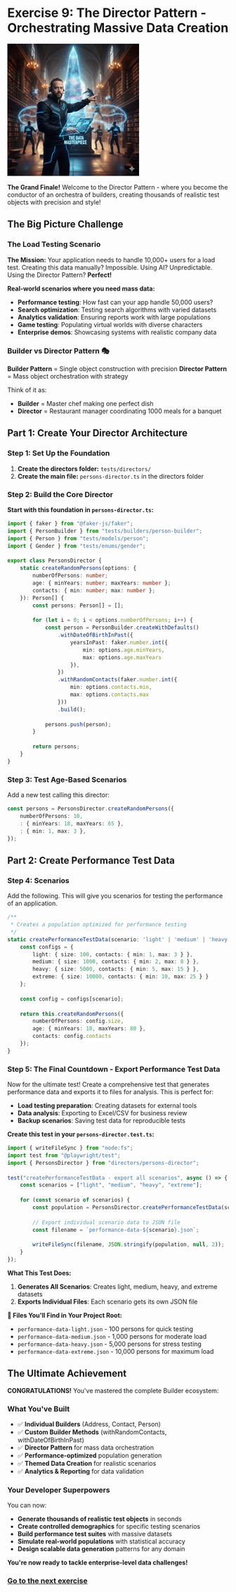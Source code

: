 # Exercise 9: The Director Pattern - Orchestrating Massive Data Creation

![](../images//exercise9.png)

**The Grand Finale!** Welcome to the Director Pattern - where you become the conductor of an orchestra of builders, creating thousands of realistic test objects with precision and style!

## The Big Picture Challenge

### The Load Testing Scenario
**The Mission:** Your application needs to handle 10,000+ users for a load test. Creating this data manually? Impossible. Using AI? Unpredictable. Using the Director Pattern? **Perfect!**

**Real-world scenarios where you need mass data:**
- **Performance testing**: How fast can your app handle 50,000 users?
- **Search optimization**: Testing search algorithms with varied datasets
- **Analytics validation**: Ensuring reports work with large populations
- **Game testing**: Populating virtual worlds with diverse characters
- **Enterprise demos**: Showcasing systems with realistic company data

### Builder vs Director Pattern 🎭
**Builder Pattern** = Single object construction with precision
**Director Pattern** = Mass object orchestration with strategy

Think of it as:
- **Builder** = Master chef making one perfect dish
- **Director** = Restaurant manager coordinating 1000 meals for a banquet

## Part 1: Create Your Director Architecture

### Step 1: Set Up the Foundation
1. **Create the directors folder:** `tests/directors/`
2. **Create the main file:** `persons-director.ts` in the directors folder

### Step 2: Build the Core Director
**Start with this foundation in `persons-director.ts`:**

```typescript
import { faker } from "@faker-js/faker";
import { PersonBuilder } from "tests/builders/person-builder";
import { Person } from "tests/models/person";
import { Gender } from "tests/enums/gender";

export class PersonsDirector {
    static createRandomPersons(options: {
        numberOfPersons: number;
        age: { minYears: number; maxYears: number };
        contacts: { min: number; max: number };
    }): Person[] {
        const persons: Person[] = [];

        for (let i = 0; i < options.numberOfPersons; i++) {
            const person = PersonBuilder.createWithDefaults()
                .withDateOfBirthInPast({
                    yearsInPast: faker.number.int({
                        min: options.age.minYears,
                        max: options.age.maxYears
                    }),
                })
                .withRandomContacts(faker.number.int({
                    min: options.contacts.min,
                    max: options.contacts.max
                }))
                .build();

            persons.push(person);
        }

        return persons;
    }
}
```
### Step 3: Test Age-Based Scenarios
Add a new test calling this director:
```typescript
const persons = PersonsDirector.createRandomPersons({
    numberOfPersons: 10,
	: { minYears: 18, maxYears: 65 },
	: { min: 1, max: 3 },
});
```

## Part 2: Create Performance Test Data

### Step 4: Scenarios
Add the following. This will give you scenarios for testing the performance of an application.

```typescript
/**
 * Creates a population optimized for performance testing
 */
static createPerformanceTestData(scenario: 'light' | 'medium' | 'heavy' | 'extreme'): Person[] {
    const configs = {
        light: { size: 100, contacts: { min: 1, max: 3 } },
        medium: { size: 1000, contacts: { min: 2, max: 8 } },
        heavy: { size: 5000, contacts: { min: 5, max: 15 } },
        extreme: { size: 10000, contacts: { min: 10, max: 25 } }
    };

    const config = configs[scenario];

    return this.createRandomPersons({
        numberOfPersons: config.size,
        age: { minYears: 18, maxYears: 80 },
        contacts: config.contacts
    });
}
```

### Step 5: The Final Countdown - Export Performance Test Data

Now for the ultimate test! Create a comprehensive test that generates performance data and exports it to files for analysis. This is perfect for:
- **Load testing preparation**: Creating datasets for external tools
- **Data analysis**: Exporting to Excel/CSV for business review
- **Backup scenarios**: Saving test data for reproducible tests

**Create this test in your `persons-director.test.ts`:**

```typescript
import { writeFileSync } from "node:fs";
import test from "@playwright/test";
import { PersonsDirector } from "directors/persons-director";

test("createPerformanceTestData - export all scenarios", async () => {
	const scenarios = ["light", "medium", "heavy", "extreme"];

	for (const scenario of scenarios) {
		const population = PersonsDirector.createPerformanceTestData(scenario as "light" | "medium" | "heavy" | "extreme");

		// Export individual scenario data to JSON file
		const filename = `performance-data-${scenario}.json`;

		writeFileSync(filename, JSON.stringify(population, null, 2));
	}
});
```

**What This Test Does:**

1. **Generates All Scenarios**: Creates light, medium, heavy, and extreme datasets
2. **Exports Individual Files**: Each scenario gets its own JSON file

**📁 Files You'll Find in Your Project Root:**
- `performance-data-light.json` - 100 persons for quick testing
- `performance-data-medium.json` - 1,000 persons for moderate load
- `performance-data-heavy.json` - 5,000 persons for stress testing
- `performance-data-extreme.json` - 10,000 persons for maximum load

## The Ultimate Achievement

**CONGRATULATIONS!** You've mastered the complete Builder ecosystem:

### What You've Built
- ✅ **Individual Builders** (Address, Contact, Person)
- ✅ **Custom Builder Methods** (withRandomContacts, withDateOfBirthInPast)
- ✅ **Director Pattern** for mass data orchestration
- ✅ **Performance-optimized** population generation
- ✅ **Themed Data Creation** for realistic scenarios
- ✅ **Analytics & Reporting** for data validation

### Your Developer Superpowers
You can now:
- **Generate thousands of realistic test objects** in seconds
- **Create controlled demographics** for specific testing scenarios
- **Build performance test suites** with massive datasets
- **Simulate real-world populations** with statistical accuracy
- **Design scalable data generation** patterns for any domain

**You're now ready to tackle enterprise-level data challenges!**

### [Go to the next exercise](./EXERCISE10.md)